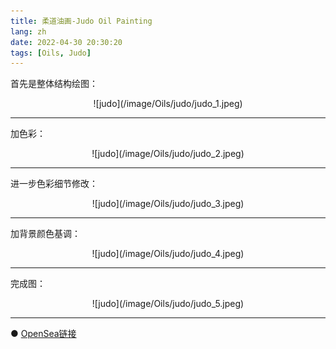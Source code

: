```yaml
---
title: 柔道油画-Judo Oil Painting
lang: zh
date: 2022-04-30 20:30:20
tags: [Oils, Judo]
---
```


首先是整体结构绘图：

<center>![judo](/image/Oils/judo/judo_1.jpeg)</center>

----------------------------------------  

加色彩：

<center>![judo](/image/Oils/judo/judo_2.jpeg)</center>

----------------------------------------  

进一步色彩细节修改：

<center>![judo](/image/Oils/judo/judo_3.jpeg)</center>

----------------------------------------  

加背景颜色基调：

<center>![judo](/image/Oils/judo/judo_4.jpeg)</center>

----------------------------------------  

完成图：

<center>![judo](/image/Oils/judo/judo_5.jpeg)</center>

----------------------------------------  

● [OpenSea链接](https://opensea.io/assets/ethereum/0x495f947276749ce646f68ac8c248420045cb7b5e/5538608732828411082250453030091092578936762873171210564831323257723697496065 "Judo Oil Painting")

<nft-card
contractAddress="0x495f947276749ce646f68ac8c248420045cb7b5e"
tokenId="5538608732828411082250453030091092578936762873171210564831323257723697496065">
</nft-card>
<script src="https://unpkg.com/embeddable-nfts/dist/nft-card.min.js"></script>
